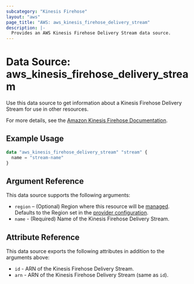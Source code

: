 ```yaml
---
subcategory: "Kinesis Firehose"
layout: "aws"
page_title: "AWS: aws_kinesis_firehose_delivery_stream"
description: |-
  Provides an AWS Kinesis Firehose Delivery Stream data source.
---
```


# Data Source: aws_kinesis_firehose_delivery_stream

Use this data source to get information about a Kinesis Firehose Delivery Stream for use in other resources.

For more details, see the [Amazon Kinesis Firehose Documentation][1].

## Example Usage

```terraform
data "aws_kinesis_firehose_delivery_stream" "stream" {
  name = "stream-name"
}
```

## Argument Reference

This data source supports the following arguments:

* `region` – (Optional) Region where this resource will be [managed](https://docs.aws.amazon.com/general/latest/gr/rande.html#regional-endpoints). Defaults to the Region set in the [provider configuration](https://registry.terraform.io/providers/hashicorp/aws/latest/docs#aws-configuration-reference).
* `name` - (Required) Name of the Kinesis Firehose Delivery Stream.

## Attribute Reference

This data source exports the following attributes in addition to the arguments above:

* `id` - ARN of the Kinesis Firehose Delivery Stream.
* `arn` - ARN of the Kinesis Firehose Delivery Stream (same as `id`).

[1]: https://aws.amazon.com/documentation/firehose/
